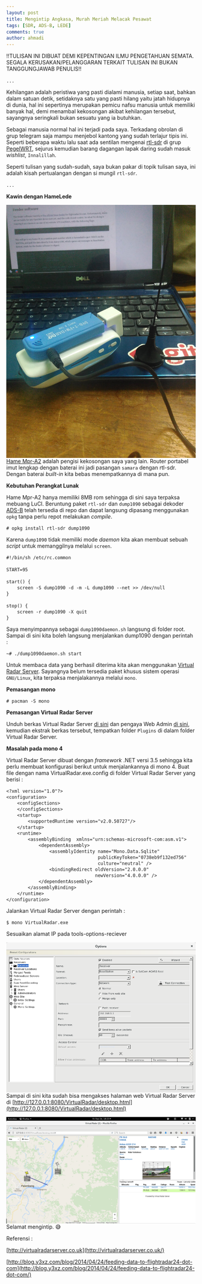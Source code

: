 ```yaml
---
layout: post
title: Mengintip Angkasa, Murah Meriah Melacak Pesawat 
tags: [SDR, ADS-B, LEDE]
comments: true
author: ahmadi
--- 
```


!!TULISAN INI DIBUAT DEMI KEPENTINGAN ILMU PENGETAHUAN SEMATA. SEGALA KERUSAKAN/PELANGGARAN TERKAIT TULISAN INI BUKAN TANGGUNGJAWAB PENULIS!!

`...`

Kehilangan adalah peristiwa yang pasti dialami manusia, setiap saat, bahkan dalam satuan detik, setidaknya satu yang pasti hilang yaitu jatah hidupnya di dunia, hal ini sepertinya merupakan pemicu nafsu manusia untuk memiliki banyak hal, demi menambal kekosongan akibat kehilangan tersebut, sayangnya seringkali bukan sesuatu yang ia butuhkan.

Sebagai manusia normal hal ini terjadi pada saya. Terkadang obrolan di grup telegram saja mampu menjebol kantong yang sudah terlajur tipis ini. Seperti beberapa waktu lalu saat ada sentilan mengenai [rtl-sdr](http://www.rtl-sdr.com/about-rtl-sdr/) di grup [PegelWRT](https://t.me/pegelwrt), sejurus kemudian barang dagangan lapak daring sudah masuk *wishlist*, `Innalillah`.

Seperti tulisan yang sudah-sudah, saya bukan pakar di topik tulisan saya, ini adalah kisah pertualangan dengan si mungil `rtl-sdr`.


`...`

**Kawin dengan HameLede**

<img border="0" src="/img/sdr-kawin.jpg" style="float:left; margin-right:10px"/>

[Hame Mpr-A2](https://wiki.openwrt.org/toh/hame/mpr-a2) adalah pengisi kekosongan saya yang lain. Router portabel imut lengkap dengan baterai ini jadi pasangan `samara` dengan rtl-sdr. Dengan baterai *built-in* kita bebas menempatkannya di mana pun.

**Kebutuhan Perangkat Lunak**

Hame Mpr-A2 hanya memiliki 8MB rom sehingga di sini saya terpaksa mebuang LuCI. Beruntung paket `rtl-sdr` dan `dump1090` sebagai dekoder [ADS-B](https://en.wikipedia.org/wiki/Automatic_dependent_surveillance-broadcast) telah tersedia di repo dan dapat langsung dipasang menggunakan `opkg` tanpa perlu repot melakukan *compile*.

```shell
# opkg install rtl-sdr dump1090
```
Karena `dump1090` tidak memiliki mode *daemon* kita akan membuat sebuah *script* untuk memanggilnya melalui `screen`.

```shell
#!/bin/sh /etc/rc.common

START=95

start() {
    screen -S dump1090 -d -m -L dump1090 --net >> /dev/null
}

stop() {
    screen -r dump1090 -X quit
}

```
Saya menyimpannya sebagai `dump1090daemon.sh` langsung di folder root. Sampai di sini kita boleh langsung menjalankan dump1090 dengan perintah :

```shell
~# ./dump1090daemon.sh start
```

Untuk membaca data yang berhasil diterima kita akan menggunakan [Virtual Radar Server](http://virtualradarserver.co.uk/Default.aspx). Sayangnya belum tersedia paket khusus sistem operasi `GNU/Linux`, kita terpaksa menjalakannya melalui `mono`. 

**Pemasangan mono**

```shell
# pacman -S mono
```

**Pemasangan Virtual Radar Server**

Unduh berkas Virtual Radar Server [di sini](http://virtualradarserver.co.uk/Download.aspx) dan pengaya Web Admin [di sini](http://virtualradarserver.co.uk/Download.aspx#panel-web-admin), kemudian ekstrak berkas tersebut, tempatkan folder `Plugins` di dalam folder Virtual Radar Server.

**Masalah pada mono 4**

Virtual Radar Server dibuat dengan *framework* .NET versi 3.5 sehingga kita perlu membuat konfigurasi berikut untuk menjalankannya di mono 4. Buat file dengan nama VirtualRadar.exe.config di folder Virtual Radar Server yang berisi :

```shell
<?xml version="1.0"?>
<configuration>
    <configSections>
    </configSections>
    <startup>
        <supportedRuntime version="v2.0.50727"/>
    </startup>
    <runtime>
        <assemblyBinding  xmlns="urn:schemas-microsoft-com:asm.v1">
            <dependentAssembly>
                <assemblyIdentity name="Mono.Data.Sqlite"
                                  publicKeyToken="0738eb9f132ed756"
                                  culture="neutral" />
                <bindingRedirect oldVersion="2.0.0.0"
                                 newVersion="4.0.0.0" />
            </dependentAssembly>
        </assemblyBinding>
    </runtime>
</configuration>
```

Jalankan Virtual Radar Server dengan perintah :

```shell
$ mono VirtualRadar.exe
```
Sesuaikan alamat IP pada tools-options-reciever

<img border="0" src="/img/sdr-ip.png" style="float:left; margin-right:10px"/>

Sampai di sini kita sudah bisa mengakses halaman web Virtual Radar Server di [http://127.0.0.1:8080/VirtualRadar/desktop.html](http://127.0.0.1:8080/VirtualRadar/desktop.html) 

<img border="0" src="/img/sdr-web.png" style="float:left; margin-right:10px"/>

Selamat mengintip.
😅

Referensi :

[http://virtualradarserver.co.uk](http://virtualradarserver.co.uk/) 

[http://blog.y3xz.com/blog/2014/04/24/feeding-data-to-flightradar24-dot-com](http://blog.y3xz.com/blog/2014/04/24/feeding-data-to-flightradar24-dot-com/) 